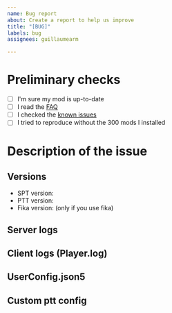 ```yaml
---
name: Bug report
about: Create a report to help us improve
title: "[BUG]"
labels: bug
assignees: guillaumearm

---
```


# Preliminary checks

- [ ] I'm sure my mod is up-to-date
- [ ] I read the [FAQ](../../docs/FAQ.md)
- [ ] I checked the [known issues](https://github.com/guillaumearm/PathToTarkov/issues?q=is%3Aissue%20state%3Aopen%20label%3Abug)
- [ ] I tried to reproduce without the 300 mods I installed

# Description of the issue
<!-- Here you can describe your issue, you can paste screenshots if it make sense to you -->

## Versions
- SPT version:
- PTT version: 
- Fika version: (only if you use fika)

## Server logs
<!-- latest server.log found in `user/logs` folder -->

## Client logs (Player.log)
<!-- Player.log from F12 BepInEx menu -> can also be found in `C:\Users\YourUser\AppData\LocalLow\Battlestate Games\EscapeFromTarkov` (or `%appdata%\..\LocalLow\Battlestate Games\EscapeFromTarkov`) -->

## UserConfig.json5
<!-- Let us know if you modified your UserConfig.json5 -->

## Custom ptt config
<!-- If you use a custom ptt config that is not packed with the mod, please provide your config.json5 here -->
